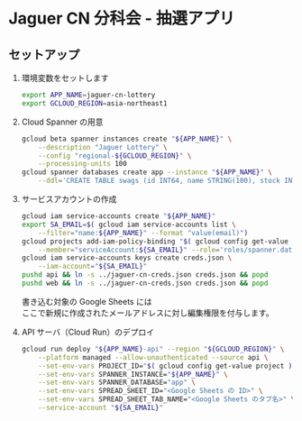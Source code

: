 # Jaguer CN 分科会 - 抽選アプリ

## セットアップ

1. 環境変数をセットします

    ```sh
    export APP_NAME=jaguer-cn-lottery
    export GCLOUD_REGION=asia-northeast1
    ```

2. Cloud Spanner の用意

    ```sh
    gcloud beta spanner instances create "${APP_NAME}" \
        --description "Jaguer Lottery" \
        --config "regional-${GCLOUD_REGION}" \
        --processing-units 100
    gcloud spanner databases create app --instance "${APP_NAME}" \
        --ddl='CREATE TABLE swags (id INT64, name STRING(100), stock INT64) PRIMARY KEY(id)'
    ```

3. サービスアカウントの作成

    ```sh
    gcloud iam service-accounts create "${APP_NAME}"
    export SA_EMAIL=$( gcloud iam service-accounts list \
        --filter="name:${APP_NAME}" --format "value(email)")
    gcloud projects add-iam-policy-binding "$( gcloud config get-value project )" \
        --member="serviceAccount:${SA_EMAIL}" --role='roles/spanner.databaseUser'
    gcloud iam service-accounts keys create creds.json \
        --iam-account="${SA_EMAIL}"
    pushd api && ln -s ../jaguer-cn-creds.json creds.json && popd
    pushd web && ln -s ../jaguer-cn-creds.json creds.json && popd
    ```

    書き込む対象の Google Sheets には  
    ここで新規に作成されたメールアドレスに対し編集権限を付与します。

4. API サーバ（Cloud Run）のデプロイ

    ```sh
    gcloud run deploy "${APP_NAME}-api" --region "${GCLOUD_REGION}" \
        --platform managed --allow-unauthenticated --source api \
        --set-env-vars PROJECT_ID="$( gcloud config get-value project )" \
        --set-env-vars SPANNER_INSTANCE="${APP_NAME}" \
        --set-env-vars SPANNER_DATABASE="app" \
        --set-env-vars SPREAD_SHEET_ID="<Google Sheets の ID>" \
        --set-env-vars SPREAD_SHEET_TAB_NAME="<Google Sheets のタブ名>" \
        --service-account "${SA_EMAIL}"
    ```

